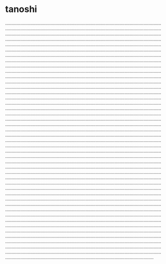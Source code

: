 # tanoshi

......................................................................................................................................................................................................................................................................................................................................................................................................................................................................................................................................................................................................................................................................................................................................................................................................................................................................................................................................................................................................................................................................................................................................................................................................................................................................................................................................................................................................................................................................................................................................................................................................................................................................................................................................................................................................................................................................................................................................................................................................................................................................................................................................................................................................................................................................................................................................................................................................................................................................................................................................................................................................................................................................................................................................................................................................................................................................................................................................................................................................................................................................................................................................................................................................................................................................................................................................................................................................................................................................................................................................................................................................................................................................................................................................................................................................................................................................................................................................................................................................................................................................................................................................................................................................................................................................................................................................................................................................................................................................................................................................................................................................................................................................................................................................................................................................................................................................................................................................................................................................................................................................................................................................................................................................................................................................................................................................................................................................................................................................................................................................................................................................................................................................................................................................................................................................